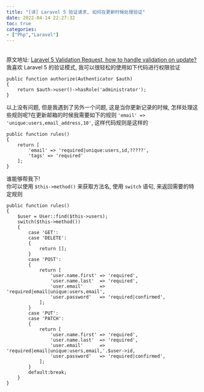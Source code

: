 ```yaml
---
title: "[译] Laravel 5 验证请求, 如何在更新时候处理验证"
date: 2022-04-14 22:27:32
toc: true
categories:
- ["Php","Laravel"]
---
```


<br />原文地址: [Laravel 5 Validation Request, how to handle validation on update?](https://laracasts.com/discuss/channels/requests/laravel-5-validation-request-how-to-handle-validation-on-update)<br />我喜欢 Laravel 5 的验证模式, 我可以很轻松的使用如下代码进行权限验证

```
public function authorize(Authenticator $auth)
{
    return $auth->user()->hasRole('administrator');
}
```
以上没有问题, 但是我遇到了另外一个问题, 这是当你更新记录的时候, 怎样处理这些规则呢?在更新邮箱的时候我需要如下的规则 `'email' => 'unique:users,email_address,10'`, 这样代码规则是这样的 
```
public function rules()
{
    return [
        'email' => 'required|unique:users,id,?????',
        'tags' => 'required'
    ];
}
```
谁能够帮我下!<br />你可以使用 `$this->method()` 来获取方法名, 使用 `switch` 语句, 来返回需要的特定规则
```
public function rules()
{
    $user = User::find($this->users);
    switch($this->method())
    {
        case 'GET':
        case 'DELETE':
        {
            return [];
        }
        case 'POST':
        {
            return [
                'user.name.first' => 'required',
                'user.name.last'  => 'required',
                'user.email'      => 'required|email|unique:users,email',
                'user.password'   => 'required|confirmed',
            ];
        }
        case 'PUT':
        case 'PATCH':
        {
            return [
                'user.name.first' => 'required',
                'user.name.last'  => 'required',
                'user.email'      => 'required|email|unique:users,email,'.$user->id,
                'user.password'   => 'required|confirmed',
            ];
        }
        default:break;
    }
}
```

